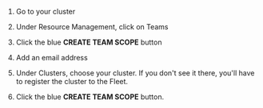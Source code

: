 1. Go to your cluster

2. Under Resource Management, click on Teams

3. Click the blue **CREATE TEAM SCOPE** button

4. Add an email address

5. Under Clusters, choose your cluster. If you don't see it there, you'll have to register the cluster to the Fleet.

6. Click the blue **CREATE TEAM SCOPE** button.